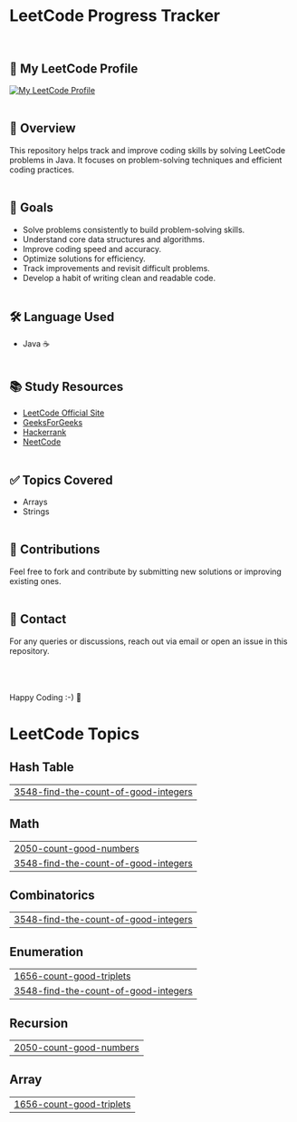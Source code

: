 # LeetCode Progress Tracker<br><br>

## 🔗 My LeetCode Profile
[![My LeetCode Profile](https://img.shields.io/badge/LeetCode-Saurab%20Singh%20Rawat-FFA116?logo=leetcode&logoColor=white)](https://leetcode.com/u/Saurab_Singh_Rawat/)<br><br>



## 📌 Overview
This repository helps track and improve coding skills by solving LeetCode problems in Java. It focuses on problem-solving techniques and efficient coding practices.<br><br>

## 🎯 Goals
- Solve problems consistently to build problem-solving skills.
- Understand core data structures and algorithms.
- Improve coding speed and accuracy.
- Optimize solutions for efficiency.
- Track improvements and revisit difficult problems.
- Develop a habit of writing clean and readable code.<br><br>

## 🛠️ Language Used
- Java ☕<br><br>

## 📚 Study Resources
- [LeetCode Official Site](https://leetcode.com/)
- [GeeksForGeeks](https://www.geeksforgeeks.org/)
- [Hackerrank](https://www.hackerrank.com/)
- [NeetCode](https://neetcode.io/)<br><br>

## ✅ Topics Covered
- Arrays
- Strings<br><br>

## 🤝 Contributions
Feel free to fork and contribute by submitting new solutions or improving existing ones.<br><br>

## 📧 Contact
For any queries or discussions, reach out via email or open an issue in this repository.<br><br><br><br>

Happy Coding :-) 🚀


<!---LeetCode Topics Start-->
# LeetCode Topics
## Hash Table
|  |
| ------- |
| [3548-find-the-count-of-good-integers](https://github.com/SaurabSinghRawat/LeetCode-Progress/tree/master/3548-find-the-count-of-good-integers) |
## Math
|  |
| ------- |
| [2050-count-good-numbers](https://github.com/SaurabSinghRawat/LeetCode-Progress/tree/master/2050-count-good-numbers) |
| [3548-find-the-count-of-good-integers](https://github.com/SaurabSinghRawat/LeetCode-Progress/tree/master/3548-find-the-count-of-good-integers) |
## Combinatorics
|  |
| ------- |
| [3548-find-the-count-of-good-integers](https://github.com/SaurabSinghRawat/LeetCode-Progress/tree/master/3548-find-the-count-of-good-integers) |
## Enumeration
|  |
| ------- |
| [1656-count-good-triplets](https://github.com/SaurabSinghRawat/LeetCode-Progress/tree/master/1656-count-good-triplets) |
| [3548-find-the-count-of-good-integers](https://github.com/SaurabSinghRawat/LeetCode-Progress/tree/master/3548-find-the-count-of-good-integers) |
## Recursion
|  |
| ------- |
| [2050-count-good-numbers](https://github.com/SaurabSinghRawat/LeetCode-Progress/tree/master/2050-count-good-numbers) |
## Array
|  |
| ------- |
| [1656-count-good-triplets](https://github.com/SaurabSinghRawat/LeetCode-Progress/tree/master/1656-count-good-triplets) |
<!---LeetCode Topics End-->